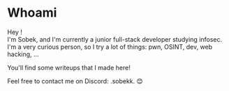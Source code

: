 # Whoami
Hey !<br> I'm Sobek, and I'm currently a junior full-stack developer studying infosec.
I'm a very curious person, so I try a lot of things: pwn, OSINT, dev, web hacking, ...

You'll find some writeups that I made here!

Feel free to contact me on Discord: .sobekk. 😊


